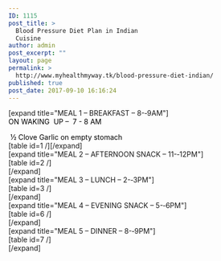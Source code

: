 ```yaml
---
ID: 1115
post_title: >
  Blood Pressure Diet Plan in Indian
  Cuisine
author: admin
post_excerpt: ""
layout: page
permalink: >
  http://www.myhealthmyway.tk/blood-pressure-diet-indian/
published: true
post_date: 2017-09-10 16:16:24
---
```

<div id="pl-1115"  class="panel-layout" ><div id="pg-1115-0"  class="panel-grid panel-has-style"  data-style="{&quot;padding&quot;:&quot;8% 5% 5% 5%&quot;,&quot;background_display&quot;:&quot;tile&quot;,&quot;cell_alignment&quot;:&quot;flex-start&quot;}" ><div class="panel-row-style panel-row-style-for-1115-0" ><div id="pgc-1115-0-0"  class="panel-grid-cell"  data-weight="1" ><div id="panel-1115-0-0-0" class="so-panel widget widget_sow-editor panel-first-child panel-last-child" data-index="0" data-style="{&quot;background_display&quot;:&quot;tile&quot;}" ><div class="so-widget-sow-editor so-widget-sow-editor-base">
<div class="siteorigin-widget-tinymce textwidget">
	<p>[expand title="MEAL 1 – BREAKFAST – 8-­‐9AM"]<br> <span style="color: #000000;">ON WAKING &nbsp;UP – &nbsp;7 -­ 8 AM</span></p><p><span style="color: #000000;">&nbsp;½ Clove Garlic on empty stomach</span><br> [table id=1 /][/expand]<br> [expand title="MEAL 2 – AFTERNOON SNACK – 11-­‐12PM"]<br> [table id=2 /]<br> [/expand]<br> [expand title="MEAL 3 – LUNCH – 2-­‐3PM"]<br> [table id=3 /]<br> [/expand]<br> [expand title="MEAL 4 – EVENING SNACK – 5-­‐6PM"]<br> [table id=6 /]<br> [/expand]<br> [expand title="MEAL 5 – DINNER – 8-­‐9PM"]<br> [table id=7 /]<br> [/expand]</p></div>
</div></div></div></div></div></div>